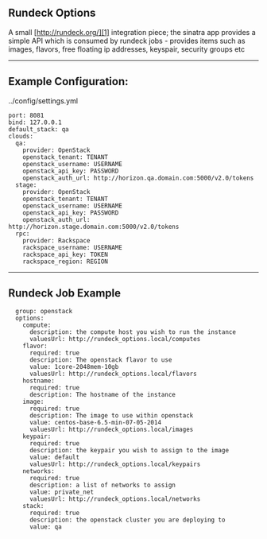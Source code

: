 
Rundeck Options
---------------

A small [http://rundeck.org/][1] integration piece; the sinatra app provides a simple API which is consumed by rundeck jobs - provides items such as images, flavors, free floating ip addresses, keyspair, security groups etc

----------

Example Configuration:
--------------
../config/settings.yml

    port: 8081
    bind: 127.0.0.1
    default_stack: qa
    clouds:
      qa:
        provider: OpenStack
        openstack_tenant: TENANT
        openstack_username: USERNAME
        openstack_api_key: PASSWORD
        openstack_auth_url: http://horizon.qa.domain.com:5000/v2.0/tokens
      stage:
        provider: OpenStack
        openstack_tenant: TENANT
        openstack_username: USERNAME
        openstack_api_key: PASSWORD
        openstack_auth_url: http://horizon.stage.domain.com:5000/v2.0/tokens
      rpc:
        provider: Rackspace
        rackspace_username: USERNAME
        rackspace_api_key: TOKEN
        rackspace_region: REGION

----------


Rundeck Job Example
-------------------

      group: openstack
      options:
        compute:
          description: the compute host you wish to run the instance
          valuesUrl: http://rundeck_options.local/computes
        flavor:
          required: true
          description: The openstack flavor to use
          value: 1core-2048mem-10gb
          valuesUrl: http://rundeck_options.local/flavors
        hostname:
          required: true
          description: The hostname of the instance
        image:
          required: true
          description: The image to use within openstack
          value: centos-base-6.5-min-07-05-2014
          valuesUrl: http://rundeck_options.local/images
        keypair:
          required: true
          description: the keypair you wish to assign to the image
          value: default
          valuesUrl: http://rundeck_options.local/keypairs
        networks:
          required: true
          description: a list of networks to assign
          value: private_net
          valuesUrl: http://rundeck_options.local/networks
        stack:
          required: true
          description: the openstack cluster you are deploying to
          value: qa


  [1]: http://rundeck.org/
